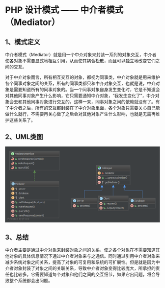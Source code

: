 # PHP 设计模式 —— 中介者模式（Mediator）

## 1、模式定义
中介者模式（Mediator）就是用一个中介对象来封装一系列的对象交互，中介者使各对象不需要显式地相互引用，从而使其耦合松散，而且可以独立地改变它们之间的交互。

对于中介对象而言，所有相互交互的对象，都视为同事类，中介对象就是用来维护各个同事对象之间的关系，所有的同事类都只和中介对象交互，也就是说，中介对象是需要知道所有的同事对象的。当一个同事对象自身发生变化时，它是不知道会对其他同事对象产生什么影响，它只需要通知中介对象，“我发生变化了”，中介对象会去和其他同事对象进行交互的。这样一来，同事对象之间的依赖就没有了。有了中介者之后，所有的交互都封装在了中介对象里面，各个对象只需要关心自己能做什么就行，不需要再关心做了之后会对其他对象产生什么影响，也就是无需再维护这些关系了。

## 2、UML类图
![Mediator-UML.png](/static/images/Mediator-UML.png)

## 3、总结
中介者主要是通过中介对象来封装对象之间的关系，使之各个对象在不需要知道其他对象的具体信息情况下通过中介者对象来与之通信。同时通过引用中介者对象来减少系统对象之间关系，提高了对象的可复用和系统的可扩展性。但是就是因为中介者对象封装了对象之间的关联关系，导致中介者对象变得比较庞大，所承担的责任也比较多。它需要知道每个对象和他们之间的交互细节，如果它出问题，将会导致整个系统都会出问题。